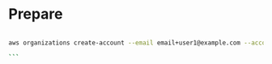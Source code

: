 # Prepare

````bash

aws organizations create-account --email email+user1@example.com --account-name "User1 Account"

```
